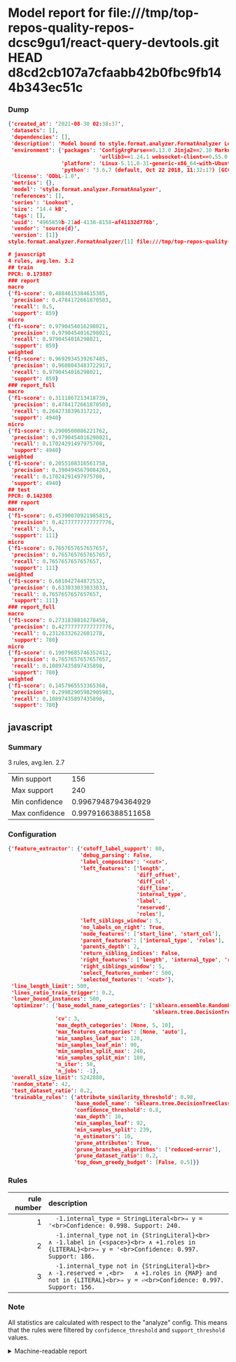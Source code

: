 # Model report for file:///tmp/top-repos-quality-repos-dcsc9gu1/react-query-devtools.git HEAD d8cd2cb107a7cfaabb42b0fbc9fb144b343ec51c

### Dump

```json
{'created_at': '2021-08-30 02:38:37',
 'datasets': [],
 'dependencies': [],
 'description': 'Model bound to style.format.analyzer.FormatAnalyzer Lookout analyzer.',
 'environment': {'packages': 'ConfigArgParse==0.13.0 Jinja2==2.10 MarkupSafe==1.1.1 PyStemmer==1.3.0 PyYAML==5.1 Pympler==0.5 SQLAlchemy==1.2.10 SQLAlchemy-Utils==0.33.3 asdf==2.3.2 bblfsh==2.12.7 boto==2.49.0 boto3==1.9.130 botocore==1.12.130 cachetools==2.0.1 certifi==2019.3.9 chardet==3.0.4 clint==0.5.1 docker==3.7.0 docker-pycreds==0.4.0 dulwich==0.19.11 grpcio==1.19.0 grpcio-tools==1.19.0 humanfriendly==4.16.1 humanize==0.5.1 idna==2.8 jmespath==0.9.4 jsonschema==2.6.0 lookout-sdk==0.4.1 lookout-sdk-ml==0.19.0 lookout-style==0.2.0 lz4==2.1.6 modelforge==0.12.1 numpy==1.16.2 packaging==19.0 pandas==0.22.0 pip==19.0.3 protobuf==3.7.0 psycopg2-binary==2.7.5 pygtrie==2.3 pyparsing==2.3.1 python-dateutil==2.8.0 python-igraph==0.7.1.post6 pytz==2019.1 requests==2.21.0 requirements-parser==0.2.0 scikit-learn==0.20.1 scikit-optimize==0.5.2 scipy==1.2.1 semantic-version==2.6.0 setuptools==40.8.0 six==1.12.0 smart-open==1.8.1 sourced-ml==0.8.2 spdx==2.5.0 stringcase==1.2.0 tabulate==0.8.2 tqdm==4.31.1 '
                             'urllib3==1.24.1 websocket-client==0.55.0 xxhash==1.3.0',
                 'platform': 'Linux-5.11.0-31-generic-x86_64-with-Ubuntu-18.04-bionic',
                 'python': '3.6.7 (default, Oct 22 2018, 11:32:17) [GCC 8.2.0]'},
 'license': 'ODbL-1.0',
 'metrics': {},
 'model': 'style.format.analyzer.FormatAnalyzer',
 'references': [],
 'series': 'Lookout',
 'size': '14.4 kB',
 'tags': [],
 'uuid': '4965859b-21ad-4138-8158-af41132d776b',
 'vendor': 'source{d}',
 'version': [1]}
style.format.analyzer.FormatAnalyzer/[1] file:///tmp/top-repos-quality-repos-dcsc9gu1/react-query-devtools.git d8cd2cb107a7cfaabb42b0fbc9fb144b343ec51c

# javascript
4 rules, avg.len. 3.2
## train
PPCR: 0.173887
### report
macro
{'f1-score': 0.4884615384615385,
 'precision': 0.4784172661870503,
 'recall': 0.5,
 'support': 859}
micro
{'f1-score': 0.9790454016298021,
 'precision': 0.9790454016298021,
 'recall': 0.9790454016298021,
 'support': 859}
weighted
{'f1-score': 0.9692934539267485,
 'precision': 0.9608043483722917,
 'recall': 0.9790454016298021,
 'support': 859}
### report_full
macro
{'f1-score': 0.3111867213418739,
 'precision': 0.4784172661870503,
 'recall': 0.2642738396317212,
 'support': 4940}
micro
{'f1-score': 0.2900500086221762,
 'precision': 0.9790454016298021,
 'recall': 0.17024291497975708,
 'support': 4940}
weighted
{'f1-score': 0.2055108316561758,
 'precision': 0.3904945679084263,
 'recall': 0.17024291497975708,
 'support': 4940}
## test
PPCR: 0.142308
### report
macro
{'f1-score': 0.45390070921985815,
 'precision': 0.42777777777777776,
 'recall': 0.5,
 'support': 111}
micro
{'f1-score': 0.7657657657657657,
 'precision': 0.7657657657657657,
 'recall': 0.7657657657657657,
 'support': 111}
weighted
{'f1-score': 0.681042744872532,
 'precision': 0.633033033033033,
 'recall': 0.7657657657657657,
 'support': 111}
### report_full
macro
{'f1-score': 0.2731838816278458,
 'precision': 0.42777777777777776,
 'recall': 0.23126332622601278,
 'support': 780}
micro
{'f1-score': 0.19079685746352412,
 'precision': 0.7657657657657657,
 'recall': 0.10897435897435898,
 'support': 780}
weighted
{'f1-score': 0.1457965553365368,
 'precision': 0.29982905982905983,
 'recall': 0.10897435897435898,
 'support': 780}
```

## javascript
### Summary
3 rules, avg.len. 2.7

| | |
|-|-|
|Min support|156|
|Max support|240|
|Min confidence|0.9967948794364929|
|Max confidence|0.9979166388511658|

### Configuration

```json
{'feature_extractor': {'cutoff_label_support': 80,
                       'debug_parsing': False,
                       'label_composites': '<cut>',
                       'left_features': ['length',
                                         'diff_offset',
                                         'diff_col',
                                         'diff_line',
                                         'internal_type',
                                         'label',
                                         'reserved',
                                         'roles'],
                       'left_siblings_window': 5,
                       'no_labels_on_right': True,
                       'node_features': ['start_line', 'start_col'],
                       'parent_features': ['internal_type', 'roles'],
                       'parents_depth': 2,
                       'return_sibling_indices': False,
                       'right_features': ['length', 'internal_type', 'reserved', 'roles'],
                       'right_siblings_window': 5,
                       'select_features_number': 500,
                       'selected_features': '<cut>'},
 'line_length_limit': 500,
 'lines_ratio_train_trigger': 0.2,
 'lower_bound_instances': 500,
 'optimizer': {'base_model_name_categories': ['sklearn.ensemble.RandomForestClassifier',
                                              'sklearn.tree.DecisionTreeClassifier'],
               'cv': 3,
               'max_depth_categories': [None, 5, 10],
               'max_features_categories': [None, 'auto'],
               'min_samples_leaf_max': 120,
               'min_samples_leaf_min': 90,
               'min_samples_split_max': 240,
               'min_samples_split_min': 180,
               'n_iter': 50,
               'n_jobs': -1},
 'overall_size_limit': 5242880,
 'random_state': 42,
 'test_dataset_ratio': 0.2,
 'trainable_rules': {'attribute_similarity_threshold': 0.98,
                     'base_model_name': 'sklearn.tree.DecisionTreeClassifier',
                     'confidence_threshold': 0.8,
                     'max_depth': 10,
                     'min_samples_leaf': 92,
                     'min_samples_split': 239,
                     'n_estimators': 10,
                     'prune_attributes': True,
                     'prune_branches_algorithms': ['reduced-error'],
                     'prune_dataset_ratio': 0.2,
                     'top_down_greedy_budget': [False, 0.5]}}
```

### Rules

| rule number | description |
|----:|:-----|
| 1 | `  -1.internal_type = StringLiteral<br>⇒ y = '<br>Confidence: 0.998. Support: 240.` |
| 2 | `  -1.internal_type not in {StringLiteral}<br>	∧ -1.label in {<space>}<br>	∧ +1.roles in {LITERAL}<br>⇒ y = '<br>Confidence: 0.997. Support: 186.` |
| 3 | `  -1.internal_type not in {StringLiteral}<br>	∧ -1.reserved = ,<br>	∧ +1.roles in {MAP} and not in {LITERAL}<br>⇒ y = ⏎<br>Confidence: 0.997. Support: 156.` |

### Note
All statistics are calculated with respect to the "analyze" config. This means that the rules were filtered by
`confidence_threshold` and `support_threshold` values.

<details>
    <summary>Machine-readable report</summary>
```json
{"javascript": {"avg_rule_len": 2.6666666666666665, "max_conf": 0.9979166388511658, "max_support": 240, "min_conf": 0.9967948794364929, "min_support": 156, "num_rules": 3}}
```
</details>
